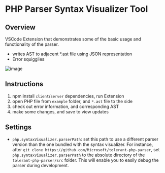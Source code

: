 # PHP Parser Syntax Visualizer Tool
## Overview
VSCode Extension that demonstrates some of the basic usage and functionality of the parser.
- writes AST to adjacent *.ast file using JSON representation
- Error squigglies

![image](https://cloud.githubusercontent.com/assets/762848/21635753/3f8c0cb8-d214-11e6-8424-e200d63abc18.png)



## Instructions
1. npm install `client`/`server` dependencies, run Extension
2. open PHP file from `example` folder, and `*.ast` file to the side
3. check out error information, and corresponding AST
4. make some changes, and save to view updates

## Settings
* `php.syntaxVisualizer.parserPath`: set this path to use a different parser version than the one bundled with the
syntax visualizer. For instance, after `git clone https://github.com/Microsoft/tolerant-php-parser`, set
`php.syntaxVisualizer.parserPath` to the absolute directory of the `tolerant-php-parser/src` folder. This will enable you to easily
debug the parser during development. 
